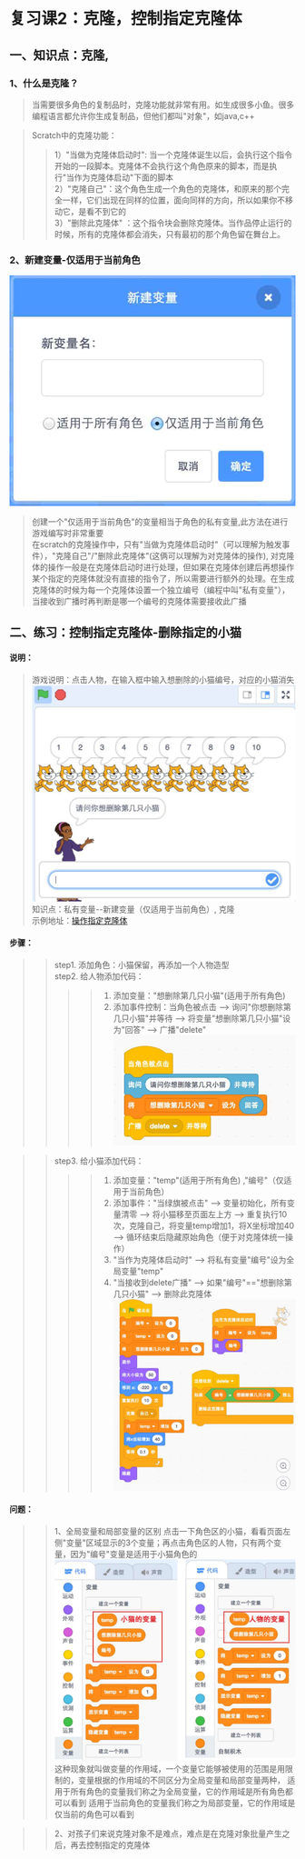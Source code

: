 # 复习课2：克隆，控制指定克隆体

## 一、知识点：克隆,
### 1、什么是克隆？
> 当需要很多角色的复制品时，克隆功能就非常有用。如生成很多小鱼。很多编程语言都允许你生成复制品，但他们都叫"对象"，如java,c++  
 
> Scratch中的克隆功能：   
>> 1）"当做为克隆体启动时": 当一个克隆体诞生以后，会执行这个指令开始的一段脚本。克隆体不会执行这个角色原来的脚本，而是执行"当作为克隆体启动"下面的脚本    
>> 2）"克隆自己"：这个角色生成一个角色的克隆体，和原来的那个完全一样，它们出现在同样的位置，面向同样的方向，所以如果你不移动它，是看不到它的     
>> 3）"删除此克隆体" ：这个指令块会删除克隆体。当作品停止运行的时候，所有的克隆体都会消失，只有最初的那个角色留在舞台上。
        
### 2、新建变量-仅适用于当前角色 
![新建角色变量](https://raw.githubusercontent.com/jellier/teachkidscratch/master/thumb/newVar.jpg)
> 创建一个"仅适用于当前角色"的变量相当于角色的私有变量,此方法在进行游戏编写时非常重要   
> 在scratch的克隆操作中，只有"当做为克隆体启动时"（可以理解为触发事件），"克隆自己"/"删除此克隆体"(这俩可以理解为对克隆体的操作), 对克隆体的操作一般是在克隆体启动时进行处理，但如果在克隆体创建后再想操作某个指定的克隆体就没有直接的指令了，所以需要进行额外的处理。在生成克隆体的时候为每一个克隆体设置一个独立编号（编程中叫"私有变量"），当接收到广播时再判断是哪一个编号的克隆体需要接收此广播 

## 二、练习：控制指定克隆体-删除指定的小猫
#### 说明： 
> 游戏说明：点击人物，在输入框中输入想删除的小猫编号，对应的小猫消失    
![删除指定小猫](https://raw.githubusercontent.com/jellier/teachkidscratch/master/thumb/cloneCat.jpg)   
> 知识点：私有变量--新建变量（仅适用于当前角色）, 克隆     
> 示例地址：[操作指定克隆体](https://scratch.mit.edu/projects/324179756/editor)   

#### 步骤：
>> step1. 添加角色：小猫保留，再添加一个人物造型     
>> step2. 给人物添加代码：   
>>>> 1) 添加变量："想删除第几只小猫"(适用于所有角色)        
>>>> 2) 添加事件控制：当角色被点击 --> 询问"你想删除第几只小猫"并等待 --> 将变量"想删除第几只小猫"设为"回答" --> 广播"delete"  
 ![人物的代码](https://raw.githubusercontent.com/jellier/teachkidscratch/master/thumb/cloneCat_Avery.jpg)   

>> step3. 给小猫添加代码：      
>>>> 1) 添加变量："temp"(适用于所有角色) ,"编号"（仅适用于当前角色）
>>>> 2) 添加事件："当绿旗被点击" --> 变量初始化，所有变量清零 --> 将小猫移至页面左上方 --> 重复执行10次，克隆自己，将变量temp增加1，将X坐标增加40 --> 循环结束后隐藏原始角色（便于对克隆体统一操作） 
>>>> 3) "当作为克隆体启动时" --> 将私有变量"编号"设为全局变量"temp" 
>>>> 4) "当接收到delete广播" --> 如果"编号"=="想删除第几只小猫" --> 删除此克隆体
 ![小猫的代码](https://raw.githubusercontent.com/jellier/teachkidscratch/master/thumb/cloneCat_cat.jpg) 

#### 问题：
>> 1、全局变量和局部变量的区别
>> 点击一下角色区的小猫，看看页面左侧"变量"区域显示的3个变量；再点击角色区的人物，只有两个变量，因为"编号"变量是适用于小猫角色的
 ![小猫和人物的变量，看看不同之处](https://raw.githubusercontent.com/jellier/teachkidscratch/master/thumb/cloneCat_Var.jpg) 
>> 这种现象就叫做变量的作用域，一个变量它能够被使用的范围是用限制的，变量根据的作用域的不同区分为全局变量和局部变量两种，
>> 适用于所有角色的变量我们称之为全局变量，它的作用域是所有角色都可以看到
>> 适用于当前角色的变量我们称之为局部变量，它的作用域是仅当前的角色可以看到

>> 2、对孩子们来说克隆对象不是难点，难点是在克隆对象批量产生之后，再去控制指定的克隆体

